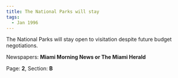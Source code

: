 ```yaml
---  
title: The National Parks will stay  
tags:  
  - Jan 1996  
---  
```

  
The National Parks will stay open to visitation despite future budget negotiations.  
  
Newspapers: **Miami Morning News or The Miami Herald**  
  
Page: **2**, Section: **B** 
